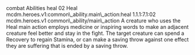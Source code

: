 <ability>
  <metadata>
    <class>combat</class>
    <file_dpath>Abilities</file_dpath>
    <item_id>heal</item_id>
    <item_index>02</item_index>
    <item_name>Heal</item_name>
    <scc>mcdm.heroes.v1:common\_ability.main\_action:heal</scc>
    <scdc>1.1.1:7.1:02</scdc>
    <source>mcdm.heroes.v1</source>
    <type>common\_ability/main\_action</type>
  </metadata>
  <effects>
    <effect type="mundane">A creature who uses the Heal main action employs medicine or inspiring words to make an adjacent creature feel better and stay in the fight. The target creature can spend a Recovery to regain Stamina, or can make a saving throw against one effect they are suffering that is ended by a saving throw.</effect>
  </effects>
</ability>
